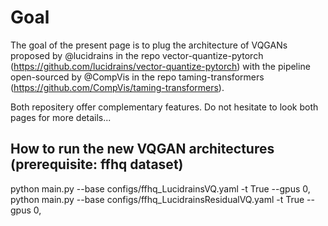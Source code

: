 # Goal 
The goal of the present page is to plug the architecture of VQGANs proposed by @lucidrains in the repo 
vector-quantize-pytorch (https://github.com/lucidrains/vector-quantize-pytorch) with the pipeline open-sourced by
@CompVis in the repo taming-transformers (https://github.com/CompVis/taming-transformers). 

Both repositery offer complementary features. Do not hesitate to look both pages for more details...

## How to run the new VQGAN architectures (prerequisite: ffhq dataset)
python main.py --base configs/ffhq_LucidrainsVQ.yaml -t True --gpus 0,
python main.py --base configs/ffhq_LucidrainsResidualVQ.yaml -t True --gpus 0,